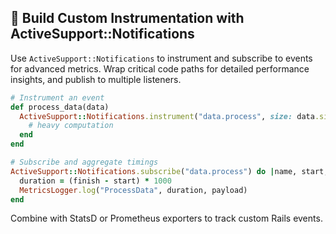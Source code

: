 ## 🎺 Build Custom Instrumentation with ActiveSupport::Notifications
Use `ActiveSupport::Notifications` to instrument and subscribe to events for advanced metrics. Wrap critical code paths for detailed performance insights, and publish to multiple listeners.

```ruby
# Instrument an event
def process_data(data)
  ActiveSupport::Notifications.instrument("data.process", size: data.size) do
    # heavy computation
  end
end

# Subscribe and aggregate timings
ActiveSupport::Notifications.subscribe("data.process") do |name, start, finish, id, payload|
  duration = (finish - start) * 1000
  MetricsLogger.log("ProcessData", duration, payload)
end
```

Combine with StatsD or Prometheus exporters to track custom Rails events.